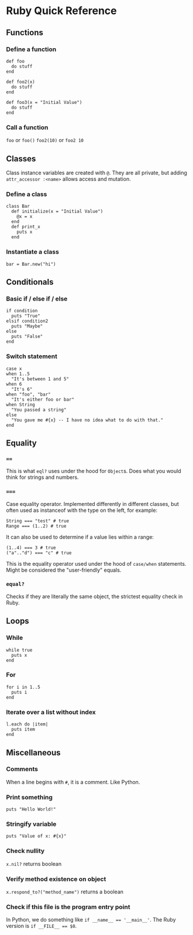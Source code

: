 # Ruby Quick Reference

## Functions
### Define a function
```
def foo
  do stuff
end
```
```
def foo2(x)
  do stuff
end
```
```
def foo3(x = "Initial Value")
  do stuff
end
```
### Call a function
`foo` or `foo()`
`foo2(10)` or `foo2 10`

## Classes
Class instance variables are created with `@`. They are all private, but adding `attr_accessor :<name>` allows access and mutation.
### Define a class
```
class Bar
  def initialize(x = "Initial Value")
    @x = x
  end
  def print_x
    puts x
  end
```
### Instantiate a class
`bar = Bar.new("hi")`



## Conditionals
### Basic if / else if / else
```
if condition
  puts "True"
elsif condition2
  puts "Maybe"
else
  puts "False"
end
```
### Switch statement
```
case x
when 1..5
  "It's between 1 and 5"
when 6
  "It's 6"
when "foo", "bar"
  "It's either foo or bar"
when String
  "You passed a string"
else
  "You gave me #{x} -- I have no idea what to do with that."
end
```



## Equality
### `==`
This is what `eql?` uses under the hood for `Object`s. Does what you would think for strings and numbers.
### `===`
Case equality operator. Implemented differently in different classes, but often used as instanceof with the type on the left, for example:
```
String === "test" # true
Range === (1..2) # true
```
It can also be used to determine if a value lies within a range:
```
(1..4) === 3 # true
("a".."d") === "c" # true
```
This is the equality operator used under the hood of `case/when` statements. Might be considered the "user-friendly" equals.
### `equal?`
Checks if they are literally the same object, the strictest equality check in Ruby.



## Loops
### While
```
while true
  puts x
end
```
### For
```
for i in 1..5
  puts i
end
```
### Iterate over a list without index
```
l.each do |item|
  puts item
end
```



## Miscellaneous
### Comments
When a line begins with `#`, it is a comment. Like Python.
### Print something
`puts "Hello World!"`
### Stringify variable
`puts "Value of x: #{x}"`
### Check nullity
`x.nil?` returns boolean
### Verify method existence on object
`x.respond_to?("method_name")` returns a boolean
### Check if this file is the program entry point
In Python, we do something like `if __name__ == '__main__'`. The Ruby version is `if __FILE__ == $0`.